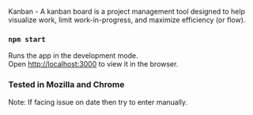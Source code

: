 Kanban - A kanban board is a project management tool designed to help visualize work, limit
work-in-progress, and maximize efficiency (or flow).


### `npm start`

Runs the app in the development mode.<br />
Open [http://localhost:3000](http://localhost:3000) to view it in the browser.

### Tested in Mozilla and Chrome

Note: If facing issue on date then try to enter manually.

